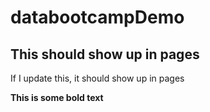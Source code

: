 # databootcampDemo

## This should show up in pages
If I update this, it should show up in pages

<b>This is some bold text</b>
